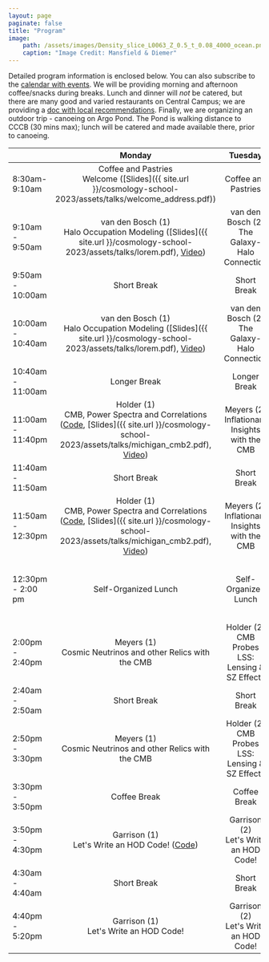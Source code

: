 ```yaml
---
layout: page
paginate: false
title: "Program"
image:
    path: /assets/images/Density_slice_L0063_Z_0.5_t_0.08_4000_ocean.png
    caption: "Image Credit: Mansfield & Diemer"
---
```


Detailed program information is enclosed below. You can also subscribe to the [calendar with events](https://calendar.google.com/calendar/embed?src=c_309c07f23260af54e51cf9252b01a3793dd9d53a86601722d36605ef272db88b%40group.calendar.google.com&ctz=America%2FNew_York). We will be providing morning and afternoon coffee/snacks during breaks. Lunch and dinner will *not* be catered, but there are many good and varied restaurants on Central Campus; we are providing a [doc with local recommendations](https://docs.google.com/document/d/1m9LPu9BdRdXluJlyFg-gHIzmNICdsXhO/edit?usp=sharing&ouid=107916546578111437896&rtpof=true&sd=true). Finally, we are organizing an outdoor trip - canoeing on Argo Pond. The Pond is walking distance to CCCB (30 mins max); lunch will be catered and made available there, prior to canoeing.

&nbsp; |Monday | Tuesday | Wednesday | Thursday | Friday
-------|:-----:|:-----:|:-----:|:-----:|:-----:
8:30am- 9:10am | Coffee and Pastries <br> Welcome ([Slides]({{ site.url }}/cosmology-school-2023/assets/talks/welcome_address.pdf))| Coffee and Pastries | Coffee and Pastries | Coffee and Pastries | Coffee and Pastries
9:10am - 9:50am | van den Bosch (1) <br> Halo Occupation Modeling ([Slides]({{ site.url }}/cosmology-school-2023/assets/talks/lorem.pdf), [Video](https://www.youtube.com/watch?v=KwfFp9b7tBM)) | van den Bosch (2) <br> The Galaxy-Halo Connection | Bernstein (1) <br> Weak Gravitational Lensing:  Theory | Ferreira (1) <br> Dark Matter Models | Gluscevic (1) <br> Cosmological Probes  of Dark Matter
9:50am - 10:00am | Short Break | Short Break | Short Break | Short Break | Short Break
10:00am - 10:40am | van den Bosch (1) <br> Halo Occupation Modeling ([Slides]({{ site.url }}/cosmology-school-2023/assets/talks/lorem.pdf), [Video](https://www.youtube.com/watch?v=KwfFp9b7tBM)) | van den Bosch (2) <br> The Galaxy-Halo Connection | Bernstein (1) <br> Weak Gravitational Lensing:  Theory | Ferreira (1) <br> Dark matter Models | Gluscevic (1) <br> Cosmological Probes of Dark Matter
10:40am - 11:00am | Longer Break | Longer Break | Longer Break | Longer Break | Longer Break
11:00am - 11:40pm | Holder (1) <br> CMB, Power Spectra and Correlations ([Code](https://colab.research.google.com/drive/1eTdIY2EUTv1WDJIHs_vdOZ3dsVQV8mXa?usp=sharing), [Slides]({{ site.url }}/cosmology-school-2023/assets/talks/michigan_cmb2.pdf), [Video](https://www.youtube.com/watch?v=biMk2WkntJ0)) | Meyers (2) <br> Inflationary Insights with the CMB | Ishida (1) <br> Can ML Solve my Problem? | Bernstein (2) <br> Weak Gravitational Lensing: Measurements | Pogosian (2) Dark Energy and Modified Gravity
11:40am - 11:50am | Short Break | Short Break | Short Break | Short Break | Short Break
11:50am - 12:30pm | Holder (1) <br> CMB, Power Spectra and Correlations ([Code](https://colab.research.google.com/drive/1eTdIY2EUTv1WDJIHs_vdOZ3dsVQV8mXa?usp=sharing), [Slides]({{ site.url }}/cosmology-school-2023/assets/talks/michigan_cmb2.pdf), [Video](https://www.youtube.com/watch?v=biMk2WkntJ0)) | Meyers (2) <br> Inflationary Insights with the CMB | Ishida (1) <br> Can ML Solve my Problem? | Bernstein (2) <br> Weak Gravitational Lensing: Measurements | Pogosian (2) <br> Dark Energy and Modified Gravity
12:30pm - 2:00 pm | Self-Organized Lunch | Self-Organized Lunch | Kayaking Trip with Lunch Boxes Waiting for Pickup | Self-Organized Lunch | Self-Organized Lunch
2:00pm - 2:40pm | Meyers (1) <br> Cosmic Neutrinos and other Relics with the CMB | Holder (2) <br> CMB Probes LSS: Lensing & SZ Effects | Kayaking Trip | Pogosian (1) <br> Dark Energy and Modified Gravity | Ferreira (2) <br> Dark Matter Models
2:40am - 2:50am | Short Break | Short Break | Kayaking Trip | Short Break | Short Break
2:50pm - 3:30pm | Meyers (1) <br> Cosmic Neutrinos and other Relics with the CMB | Holder (2) <br> CMB Probes LSS: Lensing & SZ Effects | Kayaking Trip | Pogosian (1) <br> Dark Energy and Modified Gravity | Ferreira (2) <br> Dark Matter Models
3:30pm - 3:50pm | Coffee Break | Coffee Break | Kayaking Trip | Coffee Break | Coffee Break
3:50pm - 4:30pm | Garrison (1) <br> Let's Write an HOD Code! ([Code](https://colab.research.google.com/drive/1WuKCpfvWUbpb-nyx00NIASd2Rf7Dt0JK?usp=sharing)) | Garrison (2) <br> Let's Write an HOD Code! | Kayaking Trip | Ishida (2) <br> Human in the Loop:  Active Learning for Astronomy | Gluscevic (2) <br> Cosmological Probes  of Dark Matter
4:30am - 4:40am | Short Break | Short Break | Kayaking Trip | Short Break | Short Break
4:40pm - 5:20pm | Garrison (1) <br> Let's Write an HOD Code! | Garrison (2) <br> Let's Write an HOD Code! | Kayaking Trip | Ishida (2) Human in the Loop: Active Learning for Astronomy | Gluscevic (2) <br> Cosmological Probes of Dark Matter
